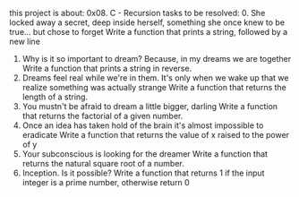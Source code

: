 this project is about: 0x08. C - Recursion
tasks to be resolved:
0. She locked away a secret, deep inside herself, something she once knew to be true... but chose to forget 
Write a function that prints a string, followed by a new line
1. Why is it so important to dream? Because, in my dreams we are together 
Write a function that prints a string in reverse.
2. Dreams feel real while we're in them. It's only when we wake up that we realize something was actually strange 
Write a function that returns the length of a string.
3. You mustn't be afraid to dream a little bigger, darling 
Write a function that returns the factorial of a given number.
4. Once an idea has taken hold of the brain it's almost impossible to eradicate
Write a function that returns the value of x raised to the power of y
5. Your subconscious is looking for the dreamer
Write a function that returns the natural square root of a number.
6. Inception. Is it possible? 
Write a function that returns 1 if the input integer is a prime number, otherwise return 0

